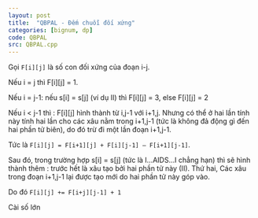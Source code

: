 ```yaml
---
layout: post
title:  "QBPAL - Đếm chuỗi đối xứng"
categories: [bignum, dp]
code: QBPAL
src: QBPAL.cpp
---
```


Gọi `F[i][j]` là số con đối xứng của đoạn i-j. 

Nếu i = j thì F[i][j] = 1.

Nếu i = j-1:  nếu s[i] = s[j] (ví dụ II) thì F[i][j] = 3, else F[i][j] = 2

Nếu i < j-1 thì : F[i][j] hình thành từ i,j-1 với i+1,j. Nhưng có thể ở hai lần tính này tính hai lần cho các xâu nằm trong i+1,j-1 (tức là không đả động gì đến hai phần tử biên), do đó trừ đi một lần đoạn i+1,j-1.

Tức là `F[i][j] = F[i+1][j] + F[i][j-1] – F[i+1][j-1]`.

Sau đó, trong trường hợp s[i] = s[j] (tức là I…AIDS…I chẳng hạn) thì sẽ hình thành thêm : trước hết là xâu tạo bởi hai phần tử này (II). Thứ hai, Các xâu trong đoạn i+1,j-1 lại được tạo mới do hai phần tử này góp vào.

Do đó `F[i][j] += F[i+j][j-1] + 1`

Cài số lớn
